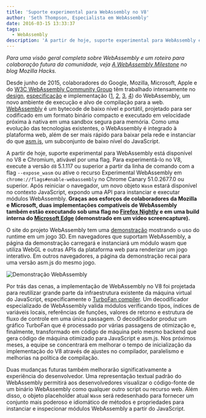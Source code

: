 ```yaml
---
title: 'Suporte experimental para WebAssembly no V8'
author: 'Seth Thompson, Especialista em WebAssembly'
date: 2016-03-15 13:33:37
tags:
  - WebAssembly
description: 'A partir de hoje, suporte experimental para WebAssembly está disponível no V8 e Chromium, ativável por uma flag.'
---
```

_Para uma visão geral completa sobre WebAssembly e um roteiro para colaboração futura da comunidade, veja [A WebAssembly Milestone](https://hacks.mozilla.org/2016/03/a-webassembly-milestone/) no blog Mozilla Hacks._

Desde junho de 2015, colaboradores do Google, Mozilla, Microsoft, Apple e do [W3C WebAssembly Community Group](https://www.w3.org/community/webassembly/participants) têm trabalhado intensamente no [design](https://github.com/WebAssembly/design), [especificação](https://github.com/WebAssembly/spec) e implementação ([1](https://www.chromestatus.com/features/5453022515691520), [2](https://platform-status.mozilla.org/#web-assembly), [3](https://github.com/Microsoft/ChakraCore/wiki/Roadmap), [4](https://webkit.org/status/#specification-webassembly)) do WebAssembly, um novo ambiente de execução e alvo de compilação para a web. [WebAssembly](https://webassembly.github.io/) é um bytecode de baixo nível e portátil, projetado para ser codificado em um formato binário compacto e executado em velocidade próxima à nativa em uma sandbox segura para memória. Como uma evolução das tecnologias existentes, o WebAssembly é integrado à plataforma web, além de ser mais rápido para baixar pela rede e instanciar do que [asm.js](http://asmjs.org/), um subconjunto de baixo nível do JavaScript.

<!--truncate-->
A partir de hoje, suporte experimental para WebAssembly está disponível no V8 e Chromium, ativável por uma flag. Para experimentá-lo no V8, execute a versão `d8` 5.1.117 ou superior a partir da linha de comando com a flag `--expose_wasm` ou ative o recurso Experimental WebAssembly em `chrome://flags#enable-webassembly` no Chrome Canary 51.0.2677.0 ou superior. Após reiniciar o navegador, um novo objeto `Wasm` estará disponível no contexto JavaScript, expondo uma API para instanciar e executar módulos WebAssembly. **Graças aos esforços de colaboradores da Mozilla e Microsoft, duas implementações compatíveis de WebAssembly também estão executando sob uma flag no [Firefox Nightly](https://hacks.mozilla.org/2016/03/a-webassembly-milestone) e em uma build interna do [Microsoft Edge](http://blogs.windows.com/msedgedev/2016/03/15/previewing-webassembly-experiments) (demonstrado em um vídeo screencapture).**

O site do projeto WebAssembly tem uma [demonstração](https://webassembly.github.io/demo/) mostrando o uso do runtime em um jogo 3D. Em navegadores que suportam WebAssembly, a página da demonstração carregará e instanciará um módulo wasm que utiliza WebGL e outras APIs da plataforma web para renderizar um jogo interativo. Em outros navegadores, a página da demonstração recai para uma versão asm.js do mesmo jogo.

![[Demonstração WebAssembly](https://webassembly.github.io/demo/)](/_img/webassembly-experimental/tanks.jpg)

Por trás das cenas, a implementação de WebAssembly no V8 foi projetada para reutilizar grande parte da infraestrutura existente da máquina virtual do JavaScript, especificamente o [TurboFan compiler](/blog/turbofan-jit). Um decodificador especializado de WebAssembly valida módulos verificando tipos, índices de variáveis locais, referências de funções, valores de retorno e estrutura de fluxo de controle em uma única passagem. O decodificador produz um gráfico TurboFan que é processado por várias passagens de otimização e, finalmente, transformado em código de máquina pelo mesmo backend que gera código de máquina otimizado para JavaScript e asm.js. Nos próximos meses, a equipe se concentrará em melhorar o tempo de inicialização da implementação do V8 através de ajustes no compilador, paralelismo e melhorias na política de compilação.

Duas mudanças futuras também melhorarão significativamente a experiência do desenvolvedor. Uma representação textual padrão do WebAssembly permitirá aos desenvolvedores visualizar o código-fonte de um binário WebAssembly como qualquer outro script ou recurso web. Além disso, o objeto placeholder atual `Wasm` será redesenhado para fornecer um conjunto mais poderoso e idiomático de métodos e propriedades para instanciar e inspecionar módulos WebAssembly a partir do JavaScript.
